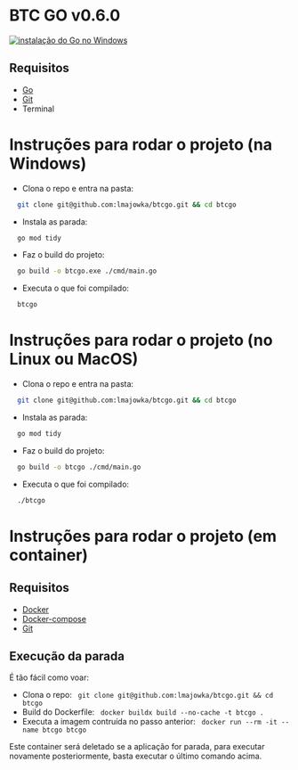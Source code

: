 # BTC GO v0.6.0
[![instalação do Go no Windows](https://img.youtube.com/vi/679Zc7ZQLtI/0.jpg)](https://www.youtube.com/watch?v=679Zc7ZQLtI)

## Requisitos
  -  [Go][install-go]
  -  [Git][install-git]
  -  Terminal

# Instruções para rodar o projeto (na Windows)

 * Clona o repo e entra na pasta:
```bash
  git clone git@github.com:lmajowka/btcgo.git && cd btcgo
```
 
 * Instala as parada:
```bash
  go mod tidy
```

 * Faz o build do projeto:
```bash
  go build -o btcgo.exe ./cmd/main.go
```

 * Executa o que foi compilado:
```bash
  btcgo
```


# Instruções para rodar o projeto (no Linux ou MacOS)

 * Clona o repo e entra na pasta:
```bash
  git clone git@github.com:lmajowka/btcgo.git && cd btcgo
```
 
 * Instala as parada:
```bash
  go mod tidy
```

 * Faz o build do projeto:
```bash
  go build -o btcgo ./cmd/main.go
```

 * Executa o que foi compilado:
```bash
  ./btcgo
```

# Instruções para rodar o projeto (em container)

## Requisitos
  -  [Docker][install-docker]
  -  [Docker-compose][install-docker-compose]
  -  [Git][install-git]

## Execução da parada
É tão fácil como voar:

 * Clona o repo:
  ``` git clone git@github.com:lmajowka/btcgo.git && cd btcgo```
 * Build do Dockerfile:
   ``` docker buildx build --no-cache -t btcgo .```
 * Executa a imagem contruída no passo anterior:
   ``` docker run --rm -it --name btcgo btcgo```

Este container será deletado se a aplicação for parada, para  executar novamente posteriormente, basta executar o último comando acima.


[install-go]: https://go.dev/doc/install
[install-git]: https://git-scm.com/download/win
[install-docker]: https://www.docker.com/get-started/
[install-docker-compose]: https://docs.docker.com/compose/install/
